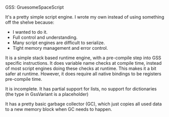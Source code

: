 GSS: GruesomeSpaceScript

It's a pretty simple script engine. I wrote my own instead of using something off the shelve because:
* I wanted to do it.
* Full control and understanding.
* Many script engines are difficult to serialize.
* Tight memory management and error control.

It is a simple stack based runtime engine, with a pre-compile step into GSS specific instructions.
It does variable name checks at compile time, instead of most script engines doing these checks at runtime. This makes it a bit safer at runtime. However, it does require all native bindings to be registers pre-compile time.

It is incomplete. It has partial support for lists, no support for dictionaries (the type in GssVariant is a placeholder)

It has a pretty basic garbage collector (GC), which just copies all used data to a new memory block when GC needs to happen.